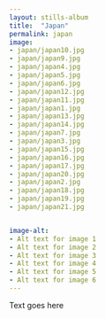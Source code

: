 ```yaml
---
layout: stills-album
title:  "Japan"
permalink: japan
image:
- japan/japan10.jpg
- japan/japan9.jpg
- japan/japan4.jpg
- japan/japan5.jpg
- japan/japan6.jpg
- japan/japan12.jpg
- japan/japan11.jpg
- japan/japan1.jpg
- japan/japan13.jpg
- japan/japan14.jpg
- japan/japan7.jpg
- japan/japan3.jpg
- japan/japan15.jpg
- japan/japan16.jpg
- japan/japan17.jpg
- japan/japan20.jpg
- japan/japan2.jpg
- japan/japan18.jpg
- japan/japan19.jpg
- japan/japan21.jpg


image-alt:
- Alt text for image 1
- Alt text for image 2
- Alt text for image 3
- Alt text for image 4
- Alt text for image 5
- Alt text for image 6
---
```


Text goes here